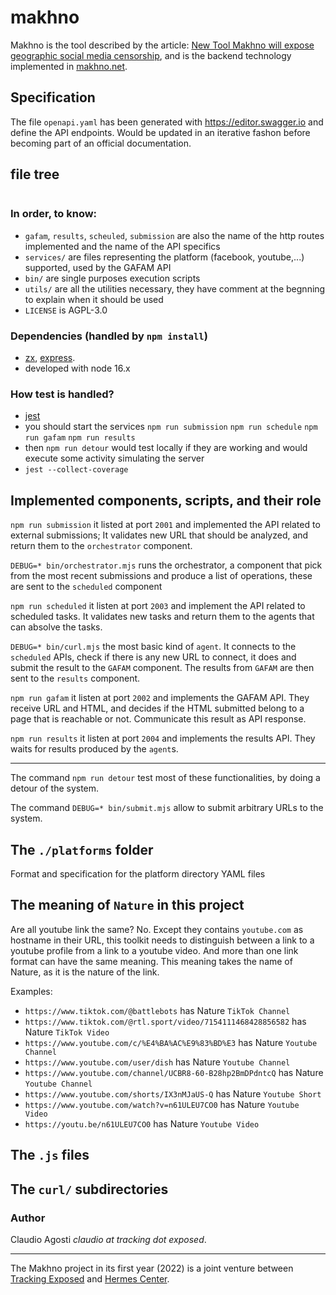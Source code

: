# makhno

Makhno is the tool described by the article: [New Tool Makhno will expose geographic social media censorship](https://foundation.mozilla.org/en/blog/new-tool-makhno-will-expose-geographic-social-media-censorship/), and is the backend technology implemented in [makhno.net](https://makhno.net).

## Specification

The file `openapi.yaml` has been generated with https://editor.swagger.io and define the API endpoints. Would be updated in an iterative fashon before becoming part of an official documentation.

## file tree

```

```

### In order, to know:

* `gafam`, `results`, `scheuled`, `submission` are also the name of the http routes implemented and the name of the API specifics
* `services/` are files representing the platform (facebook, youtube,...) supported, used by the GAFAM API
* `bin/` are single purposes execution scripts
* `utils/` are all the utilities necessary, they have comment at the begnning to explain when it should be used
* `LICENSE` is AGPL-3.0

### Dependencies (handled by `npm install`)

* [zx](https://github.com/google/zx), [express](https://expressjs.com/).
* developed with node 16.x

### How test is handled? 

* [jest](https://jestjs.io/)
* you should start the services `npm run submission` `npm run schedule` `npm run gafam` `npm run results`
* then `npm run detour` would test locally if they are working and would execute some activity simulating the server
* `jest --collect-coverage`

## Implemented components, scripts, and their role

`npm run submission` it listed at port `2001` and implemented the API related to external submissions; It validates new URL that should be analyzed, and return them to the `orchestrator` component.

`DEBUG=* bin/orchestrator.mjs` runs the orchestrator, a component that pick from the most recent submissions and produce a list of operations, these are sent to the `scheduled` component

`npm run scheduled` it listen at port `2003` and implement the API related to scheduled tasks. It validates new tasks and return them to the agents that can absolve the tasks.

`DEBUG=* bin/curl.mjs` the most basic kind of `agent`. It connects to the `scheduled` APIs, check if there is any new URL to connect, it does and submit the result to the `GAFAM` component. The results from `GAFAM` are then sent to the `results` component.

`npm run gafam` it listen at port `2002` and implements the GAFAM API. They receive URL and HTML, and decides if the HTML submitted belong to a page that is reachable or not. Communicate this result as API response.

`npm run results` it listen at port `2004` and implements the results API. They waits for results produced by the `agent`s.

---

The command `npm run detour` test most of these functionalities, by doing a detour of the system.

The command `DEBUG=* bin/submit.mjs` allow to submit arbitrary URLs to the system.

## The `./platforms` folder 

Format and specification for the platform directory YAML files

## The meaning of `Nature` in this project

Are all youtube link the same? No. Except they contains `youtube.com` as hostname in their URL, this toolkit needs to distinguish between a link to a youtube profile from a link to a youtube video. And more than one link format can have the same meaning. This meaning takes the name of Nature, as it is the nature of the link.

Examples:

* `https://www.tiktok.com/@battlebots` has Nature `TikTok Channel`
* `https://www.tiktok.com/@rtl.sport/video/7154111468428856582` has Nature `TikTok Video`
* `https://www.youtube.com/c/%E4%BA%AC%E9%83%BD%E3` has Nature `Youtube Channel`
* `https://www.youtube.com/user/dish` has Nature `Youtube Channel`
* `https://www.youtube.com/channel/UCBR8-60-B28hp2BmDPdntcQ` has Nature `Youtube Channel`
* `https://www.youtube.com/shorts/IX3nMJaUS-Q` has Nature `Youtube Short`
* `https://www.youtube.com/watch?v=n61ULEU7CO0` has Nature `Youtube Video`
* `https://youtu.be/n61ULEU7CO0` has Nature `Youtube Video`

## The `.js` files

## The `curl/` subdirectories


### Author

Claudio Agosti _claudio at tracking dot exposed_.

---

The Makhno project in its first year (2022) is a joint venture between [Tracking Exposed](https://tracking.exposed) and [Hermes Center](https://hermescenter.org).
